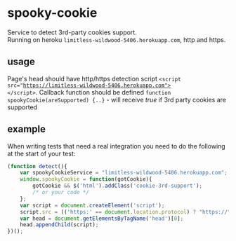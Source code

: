 spooky-cookie
=============

Service to detect 3rd-party cookies support.
<br>Running on heroku <code>limitless-wildwood-5406.herokuapp.com</code>, http and https.

usage
-------------

Page's head should have http/https detection script <code>&lt;script src="https://limitless-wildwood-5406.herokuapp.com"> &lt;/script></code>. Callback function should be defined <code>function spookyCookie(areSupported) {..}</code> - will receive <i>true</i> if 3rd party cookies are supported

example
-------------

When writing tests that need a real integration you need to do the following at the start of your test:
```javascript
(function detect(){
	var spookyCookieService = "limitless-wildwood-5406.herokuapp.com";
	window.spookyCookie = function(gotCookie){
		gotCookie && $('html').addClass('cookie-3rd-support');
		/* or your code */
	};
	var script = document.createElement('script');
	script.src = (('https:' == document.location.protocol) ? "https://" : "http://") + spookyCookieService;
	var head = document.getElementsByTagName('head')[0];
	head.appendChild(script);
})();
```